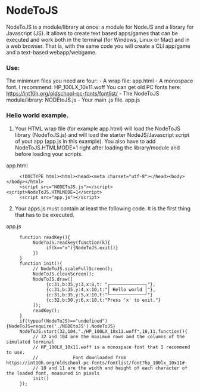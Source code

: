 # NodeToJS
NodeToJS is a module/library at once: a module for NodeJS and a library for Javascript (JS). It allows to create text based apps/games that can be executed and work both in the terminal (for Windows, Linux or Mac) and in a web browser. That is, with the same code you will create a CLI app/game and a text-based webapp/webgame.

### Use:
The minimum files you need are four:
    -     A wrap file:                                                     app.html
    -     A monospace font. I recommend:                                   HP_100LX_10x11.woff
          You can get old PC fonts here: https://int10h.org/oldschool-pc-fonts/fontlist/
    -     The NodeToJS module/library:                                     NODEtoJS.js
    -     Your main .js file.                                              app.js

### Hello world example.

1. Your HTML wrap file (for example app.html) will load the NodeToJS library (NodeToJS.js) and will load the starter NodeJS/Javascript script of yout app (app.js in this example). You also have to add NodeToJS.HTMLMODE=1 right after loading the library/module and before loading your scripts.

app.html
```
     <!DOCTYPE html><html><head><meta charset="utf-8"></head><body></body></html>
     <script src="NODEToJS.js"></script><script>NodeToJS.HTMLMODE=1</script>
     <script src="app.js"></script>
```
2. Your apps.js must contain at least the following code. It is the first thing that has to be executed.

app.js
```
     function readKey(){
          NodeToJS.readkey(function(k){
               if(k=="x"){NodeToJS.exit()}
          })
     }
     function init(){
          // NodeToJS.scaleFullScreen();
          NodeToJS.cleanScreen();
          NodeToJS.draw([
               {c:31,b:35,y:3,x:8,t: "┌─────────────┐"},
               {c:31,b:35,y:4,x:10,t:"│ Hello world │"},
               {c:31,b:35,y:5,x:10,t:"└─────────────┘"}
               {c:32,b:30,y:6,x:10,t:"Press 'x' to exit."}
          ]);
          readKey();
     }
     if(typeof(NodeToJS)=="undefined"){NodeToJS=require('./NODEtoJS').NodeToJS}
     NodeToJS.start(32,104,"./HP_100LX_10x11.woff",10,11,function(){ 
          // 32 and 104 are the maximum rows and the columns of the simulated terminal
          // HP_100LX_10x11.woff is a monospace font that I recommend to use. 
          //             Font downloaded from https://int10h.org/oldschool-pc-fonts/fontlist/font?hp_100lx_10x11#-
          // 10 and 11 are the width and height of each character of the loaded font, measured in pixels
          init()
     });
```

